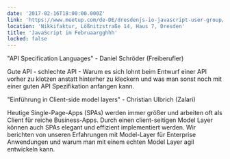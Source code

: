 ```yaml
---
date: '2017-02-16T18:00:00.000Z'
link: 'https://www.meetup.com/de-DE/dresdenjs-io-javascript-user-group/events/rmvznlywdbmb/'
location: 'Nikkifaktur, Lößnitzstraße 14, Haus 7, Dresden'
title: 'JavaScript im Februaargghhh'
locked: false
---
```

"API Specification Languages" - Daniel Schröder (Freiberufler)

Gute API - schlechte API - Warum es sich lohnt beim Entwurf einer API vorher zu klotzen anstatt hinterher zu kleckern und was man sonst noch mit einer guten API Spezifikation anfangen kann.

"Einführung in Client-side model layers" - Christian Ulbrich (Zalari)

Heutige Single-Page-Apps (SPAs) werden immer größer und arbeiten oft als Client für reiche Business-Apps. Durch einen client-seitigen Model Layer können auch SPAs elegant und effizient implementiert werden. Wir berichten von unseren Erfahrungen mit Model-Layer für Enterprise Anwendungen und warum man mit einem echten Model Layer agil entwickeln kann.
